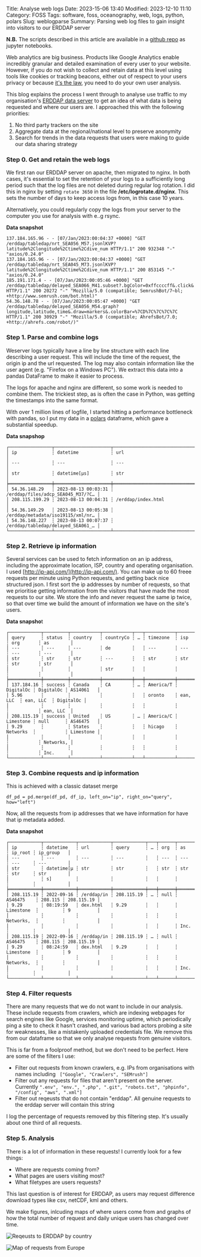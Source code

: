 Title: Analyse web logs
Date: 2023-15-06 13:40
Modified:  2023-12-10 11:10
Category: FOSS
Tags: software, foss, oceanography, web, logs, python, polars
Slug: weblogparse
Summary: Parsing web log files to gain insight into visitors to our ERDDAP server

**N.B.** The scripts described in this article are available in a [github repo](https://github.com/callumrollo/website-log-parse) as jupyter notebooks.

Web analytics are big business. Products like Google Analytics enable incredibly granular and detailed examination of every user to your website. However, if you do not wish to collect and retain data at this level using tools like cookies or tracking beacons, either out of respect to your users privacy or because [it's the law](https://www.theregister.com/2022/02/10/google_analytics_gdpr_breach/,), you need to do your own user analysis.

This blog explains the process I went through to analyse use traffic to my organisation's [ERDDAP data server](https://erddap.observations.voiceoftheocean.org/erddap/index.html) to get an idea of what data is being requested and where our users are. I approached this with the following priorities:
1. No third party trackers on the site
2. Aggregate data at the regional/national level to preserve anonymity
3. Search for trends in the data requests that users were making to guide our data sharing strategy

### Step 0. Get and retain the web logs

We first ran our ERDDAP server on apache, then migrated to nginx. In both cases, it's essential to set the retention of your logs to a sufficiently long period such that the log files are not deleted during regular log rotation. I did this in nginx by setting `rotate 3650` in the file **/etc/logrotate.d/nginx**. This sets the number of days to keep access logs from, in this case 10 years.

Alternatively, you could regularly copy the logs from your server to the computer you use for analysis with e..g rsync.

**Data snapshot**
```
137.184.165.96 - - [07/Jan/2023:00:04:37 +0000] "GET /erddap/tabledap/nrt_SEA056_M57.jsonlKVP?latitude%2Clongitude%2Ctime%2Cdive_num HTTP/1.1" 200 932348 "-" "axios/0.24.0"
137.184.165.96 - - [07/Jan/2023:00:04:37 +0000] "GET /erddap/tabledap/nrt_SEA045_M73.jsonlKVP?latitude%2Clongitude%2Ctime%2Cdive_num HTTP/1.1" 200 853145 "-" "axios/0.24.0"
185.191.171.4 - - [07/Jan/2023:00:05:46 +0000] "GET /erddap/tabledap/delayed_SEA066_M41.subset?.bgColor=0xffccccff&.click&.color=0x000000&.colorBar=%7C%7C%7C%7C%7C&.draw=markers&.marker=5%7C5&.viewDistinctMap=true&longitude%2Clatitude%2Ctime HTTP/1.1" 200 20272 "-" "Mozilla/5.0 (compatible; SemrushBot/7~bl; +http://www.semrush.com/bot.html)"
54.36.148.78 - - [07/Jan/2023:00:05:47 +0000] "GET /erddap/tabledap/delayed_SEA056_M54.graph?longitude,latitude,time&.draw=markers&.colorBar=%7CD%7C%7C%7C%7C HTTP/1.1" 200 30929 "-" "Mozilla/5.0 (compatible; AhrefsBot/7.0; +http://ahrefs.com/robot/)"
```

### Step 1. Parse and combine logs

Weserver logs typically have a line by line structure with each line describing a user request. This will include the time of the request, the origin ip and the url requested. The log may also contain information like the user agent (e.g. "Firefox on a Windows PC"). We extract this data into a pandas DataFrame to make it easier to process.

The logs for apache and nginx are different, so some work is needed to combine them. The trickiest step, as is often the case in Python, was getting the timestamps into the same format.

With over 1 million lines of logfile, I started hitting a performance bottleneck with pandas, so I put my data in a [polars](https://www.pola.rs/) dataframe, which gave a substantial speedup.

**Data snapshop**

```
┌────────────────┬─────────────────────┬───────────────────────────────────┐
│ ip             ┆ datetime            ┆ url                               │
│ ---            ┆ ---                 ┆ ---                               │
│ str            ┆ datetime[μs]        ┆ str                               │
╞════════════════╪═════════════════════╪═══════════════════════════════════╡
│ 54.36.148.29   ┆ 2023-08-13 00:03:31 ┆ /erddap/files/adcp_SEA045_M37/?C… │
│ 208.115.199.29 ┆ 2023-08-13 00:04:31 ┆ /erddap/index.html                │
│ 54.36.149.29   ┆ 2023-08-13 00:05:38 ┆ /erddap/metadata/iso19115/xml/nr… │
│ 54.36.148.227  ┆ 2023-08-13 00:07:37 ┆ /erddap/tabledap/delayed_SEA061_… │
└────────────────┴─────────────────────┴───────────────────────────────────┘
```

### Step 2. Retrieve ip information

Several services can be used to fetch information on an ip address, including the approximate location, ISP, country and operating organisation. I used [http://ip-api.com/](http://ip-api.com/). You can make up to 60 freee requests per minute using Python requests, and getting back nice structured json. I first sort the ip addresses by number of requests, so that we prioritise getting information from the visitors that have made the most requests to our site. We store the info and never request the same ip twice, so that over time we build the amount of information we have on the site's users.

**Data snapsho**t
```
┌────────────┬─────────┬───────────┬───────────┬───┬───────────┬───────────┬───────────┬───────────┐
│ query      ┆ status  ┆ country   ┆ countryCo ┆ … ┆ timezone  ┆ isp       ┆ org       ┆ as        │
│ ---        ┆ ---     ┆ ---       ┆ de        ┆   ┆ ---       ┆ ---       ┆ ---       ┆ ---       │
│ str        ┆ str     ┆ str       ┆ ---       ┆   ┆ str       ┆ str       ┆ str       ┆ str       │
│            ┆         ┆           ┆ str       ┆   ┆           ┆           ┆           ┆           │
╞════════════╪═════════╪═══════════╪═══════════╪═══╪═══════════╪═══════════╪═══════════╪═══════════╡
│ 137.184.16 ┆ success ┆ Canada    ┆ CA        ┆ … ┆ America/T ┆ DigitalOc ┆ DigitalOc ┆ AS14061   │
│ 5.96       ┆         ┆           ┆           ┆   ┆ oronto    ┆ ean, LLC  ┆ ean, LLC  ┆ DigitalOc │
│            ┆         ┆           ┆           ┆   ┆           ┆           ┆           ┆ ean, LLC  │
│ 208.115.19 ┆ success ┆ United    ┆ US        ┆ … ┆ America/C ┆ Limestone ┆ null      ┆ AS46475   │
│ 9.29       ┆         ┆ States    ┆           ┆   ┆ hicago    ┆ Networks  ┆           ┆ Limestone │
│            ┆         ┆           ┆           ┆   ┆           ┆           ┆           ┆ Networks, │
│            ┆         ┆           ┆           ┆   ┆           ┆           ┆           ┆ Inc.      │
└────────────┴─────────┴───────────┴───────────┴───┴───────────┴───────────┴───────────┴───────────┘
```

### Step 3. Combine requests and ip information

This is achieved with a classic dataset merge

```
df_pd = pd.merge(df_pd, df_ip, left_on="ip", right_on="query", how="left")
```

Now, all the requests from ip addresses that we have information for have that ip metadata added.

**Data snapshot**

```
┌────────────┬────────────┬────────────┬────────────┬───┬──────┬────────────┬─────────┬────────────┐
│ ip         ┆ datetime   ┆ url        ┆ query      ┆ … ┆ org  ┆ as         ┆ ip_root ┆ ip_group   │
│ ---        ┆ ---        ┆ ---        ┆ ---        ┆   ┆ ---  ┆ ---        ┆ ---     ┆ ---        │
│ str        ┆ datetime[μ ┆ str        ┆ str        ┆   ┆ str  ┆ str        ┆ str     ┆ str        │
│            ┆ s]         ┆            ┆            ┆   ┆      ┆            ┆         ┆            │
╞════════════╪════════════╪════════════╪════════════╪═══╪══════╪════════════╪═════════╪════════════╡
│ 208.115.19 ┆ 2022-09-16 ┆ /erddap/in ┆ 208.115.19 ┆ … ┆ null ┆ AS46475    ┆ 208.115 ┆ 208.115.19 │
│ 9.29       ┆ 08:19:59   ┆ dex.html   ┆ 9.29       ┆   ┆      ┆ Limestone  ┆         ┆ 9          │
│            ┆            ┆            ┆            ┆   ┆      ┆ Networks,  ┆         ┆            │
│            ┆            ┆            ┆            ┆   ┆      ┆ Inc.       ┆         ┆            │
│ 208.115.19 ┆ 2022-09-16 ┆ /erddap/in ┆ 208.115.19 ┆ … ┆ null ┆ AS46475    ┆ 208.115 ┆ 208.115.19 │
│ 9.29       ┆ 08:24:59   ┆ dex.html   ┆ 9.29       ┆   ┆      ┆ Limestone  ┆         ┆ 9          │
│            ┆            ┆            ┆            ┆   ┆      ┆ Networks,  ┆         ┆            │
│            ┆            ┆            ┆            ┆   ┆      ┆ Inc.       ┆         ┆            │
└────────────┴────────────┴────────────┴────────────┴───┴──────┴────────────┴─────────┴────────────┘
```

### Step 4. Filter requests

There are many requests that we do not want to include in our analysis. These include requests from crawlers, which are indexing webpages for search engines like Google, services monitoring uptime, which periodically ping a site to check it hasn't crashed, and various bad actors probing a site for weaknesses, like a mistakenly uploaded credentials file. We remove this from our dataframe so that we only analyse requests from genuine visitors.

This is far from a foolproof method, but we don't need to be perfect. Here are some of the filters I use:

- Filter out requests from known crawlers, e.g. IPs from  organisations with names including ` ["Google", "Crawlers", "SEMrush"]`
- Filter out any requests for files that aren't present on the server. Currently `".env", "env.", ".php", ".git", "robots.txt", "phpinfo", "/config", "aws", ".xml"]`
- Filter out reqeusts that do not contain "erddap". All genuine requests to the erddap server will contain this string

I log the percentage of requests removed by this filtering step. It's usually about one third of all requests.

### Step 5. Analysis

There is a lot of information in these requests! I currently look for a few things:
- Where are requests coming from?
- What pages are users visiting most?
- What filetypes are users requests? 

This last question is of interest for ERDDAP, as users may request difference download types like csv, netCDF, kml and others.

We make figures, inlcuding maps of where users come from and graphs of how the total number of request and daily unique users has changed over time.

![Reqeusts to ERDDAP by country](mages/erddap_visits_by_country.png)


![Map of requests from Europe](mages/observations_map_europe.png)